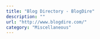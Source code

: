 ```yaml
---
title: "Blog Directory - BlogDire"
description: ""
url: "http://www.blogdire.com/"
category: "Miscellaneous"
---
```

